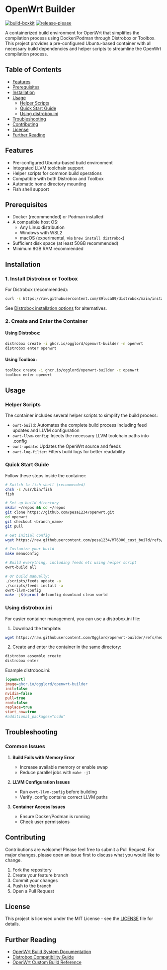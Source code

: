 # OpenWrt Builder

[![build-boxkit](https://github.com/Ogglord/openwrt-builder/actions/workflows/build-boxkit.yml/badge.svg)](https://github.com/Ogglord/openwrt-builder/actions/workflows/build-boxkit.yml)
[![release-please](https://github.com/Ogglord/openwrt-builder/actions/workflows/release-please.yml/badge.svg?event=push)](https://github.com/Ogglord/openwrt-builder/actions/workflows/release-please.yml)

A containerized build environment for OpenWrt that simplifies the compilation process using Docker/Podman through Distrobox or Toolbox. This project provides a pre-configured Ubuntu-based container with all necessary build dependencies and helper scripts to streamline the OpenWrt compilation process.

## Table of Contents
- [Features](#features)
- [Prerequisites](#prerequisites)
- [Installation](#installation)
- [Usage](#usage)
  - [Helper Scripts](#helper-scripts)
  - [Quick Start Guide](#quick-start-guide)
  - [Using distrobox.ini](#using-distroboxini)
- [Troubleshooting](#troubleshooting)
- [Contributing](#contributing)
- [License](#license)
- [Further Reading](#further-reading)

## Features
- Pre-configured Ubuntu-based build environment
- Integrated LLVM toolchain support
- Helper scripts for common build operations
- Compatible with both Distrobox and Toolbox
- Automatic home directory mounting
- Fish shell support

## Prerequisites
- Docker (recommended) or Podman installed
- A compatible host OS:
  - Any Linux distribution
  - Windows with WSL2
  - macOS (experimental, via `brew install distrobox`)
- Sufficient disk space (at least 50GB recommended)
- Minimum 8GB RAM recommended

## Installation

### 1. Install Distrobox or Toolbox

For Distrobox (recommended):
```bash
curl -s https://raw.githubusercontent.com/89luca89/distrobox/main/install | sudo sh
```
See [Distrobox installation options](https://github.com/89luca89/distrobox/?tab=readme-ov-file#installation) for alternatives.

### 2. Create and Enter the Container

#### Using Distrobox:
```bash
distrobox create -i ghcr.io/ogglord/openwrt-builder -n openwrt
distrobox enter openwrt
```

#### Using Toolbox:
```bash
toolbox create -i ghcr.io/ogglord/openwrt-builder -c openwrt
toolbox enter openwrt
```

## Usage

### Helper Scripts
The container includes several helper scripts to simplify the build process:

- `owrt-build`: Automates the complete build process including feed updates and LLVM configuration
- `owrt-llvm-config`: Injects the necessary LLVM toolchain paths into .config
- `owrt-update`: Updates the OpenWrt source and feeds
- `owrt-log-filter`: Filters build logs for better readability

### Quick Start Guide

Follow these steps inside the container:

```bash
# Switch to fish shell (recommended)
chsh -s /usr/bin/fish
fish

# Set up build directory
mkdir ~/repos && cd ~/repos
git clone https://github.com/pesa1234/openwrt.git
cd openwrt
git checkout <branch_name>
git pull

# Get initial config
wget https://raw.githubusercontent.com/pesa1234/MT6000_cust_build/refs/heads/main/config_file/.config

# Customize your build
make menuconfig

# Build everything, including feeds etc using helper script
owrt-build all

# Or build manually:
./scripts/feeds update -a
./scripts/feeds install -a
owrt-llvm-config
make -j$(nproc) defconfig download clean world
```

### Using distrobox.ini

For easier container management, you can use a distrobox.ini file:

1. Download the template:
```bash
wget https://raw.githubusercontent.com/Ogglord/openwrt-builder/refs/heads/main/distrobox.ini
```

2. Create and enter the container in the same directory:
```bash
distrobox assemble create
distrobox enter
```

Example distrobox.ini:
```ini
[openwrt]
image=ghcr.io/ogglord/openwrt-builder
init=false
nvidia=false
pull=true
root=false
replace=true
start_now=true
#additional_packages="ncdu"
```

## Troubleshooting

### Common Issues

1. **Build Fails with Memory Error**
   - Increase available memory or enable swap
   - Reduce parallel jobs with `make -j1`

2. **LLVM Configuration Issues**
   - Run `owrt-llvm-config` before building
   - Verify .config contains correct LLVM paths

3. **Container Access Issues**
   - Ensure Docker/Podman is running
   - Check user permissions

## Contributing

Contributions are welcome! Please feel free to submit a Pull Request. For major changes, please open an issue first to discuss what you would like to change.

1. Fork the repository
2. Create your feature branch
3. Commit your changes
4. Push to the branch
5. Open a Pull Request

## License

This project is licensed under the MIT License - see the [LICENSE](LICENSE) file for details.

## Further Reading

- [OpenWrt Build System Documentation](https://openwrt.org/docs/guide-developer/toolchain/use-buildsystem)
- [Distrobox Compatibility Guide](https://github.com/89luca89/distrobox/blob/main/docs/compatibility.md#host-distros)
- [OpenWrt Custom Build Reference](https://github.com/Fail-Safe/openwrt-pesa1234-build)
